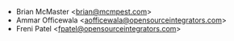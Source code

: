 - Brian McMaster \<<brian@mcmpest.com>\>
- Ammar Officewala \<<aofficewala@opensourceintegrators.com>\>
- Freni Patel \<<fpatel@opensourceintegrators.com>\>

